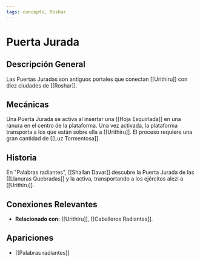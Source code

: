 ```yaml
---
tags: concepto, Roshar
---
```


# Puerta Jurada

## Descripción General
Las Puertas Juradas son antiguos portales que conectan [[Urithiru]] con diez ciudades de [[Roshar]].

## Mecánicas
Una Puerta Jurada se activa al insertar una [[Hoja Esquirlada]] en una ranura en el centro de la plataforma. Una vez activada, la plataforma transporta a los que están sobre ella a [[Urithiru]]. El proceso requiere una gran cantidad de [[Luz Tormentosa]].

## Historia
En "Palabras radiantes", [[Shallan Davar]] descubre la Puerta Jurada de las [[Llanuras Quebradas]] y la activa, transportando a los ejércitos alezi a [[Urithiru]].

## Conexiones Relevantes
* **Relacionado con:** [[Urithiru]], [[Caballeros Radiantes]].

## Apariciones
* [[Palabras radiantes]]
